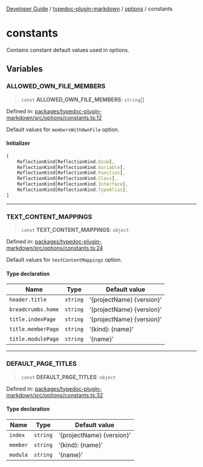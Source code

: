 [Developer Guide](../../../../README.md) / [typedoc-plugin-markdown](../../../README.md) / [options](../../README.md) / constants

# constants

Contains constant default values used in options.

## Variables

### ALLOWED\_OWN\_FILE\_MEMBERS

> `const` **ALLOWED\_OWN\_FILE\_MEMBERS**: `string`[]

Defined in: [packages/typedoc-plugin-markdown/src/options/constants.ts:12](https://github.com/typedoc2md/typedoc-plugin-markdown/blob/main/packages/typedoc-plugin-markdown/src/options/constants.ts#L12)

Default values for `membersWithOwnFile` option.

#### Initializer

```ts
[
    ReflectionKind[ReflectionKind.Enum],
    ReflectionKind[ReflectionKind.Variable],
    ReflectionKind[ReflectionKind.Function],
    ReflectionKind[ReflectionKind.Class],
    ReflectionKind[ReflectionKind.Interface],
    ReflectionKind[ReflectionKind.TypeAlias],
]
```

***

### TEXT\_CONTENT\_MAPPINGS

> `const` **TEXT\_CONTENT\_MAPPINGS**: `object`

Defined in: [packages/typedoc-plugin-markdown/src/options/constants.ts:24](https://github.com/typedoc2md/typedoc-plugin-markdown/blob/main/packages/typedoc-plugin-markdown/src/options/constants.ts#L24)

Default values for `textContentMappings` option.

#### Type declaration

| Name | Type | Default value |
| ------ | ------ | ------ |
| <a id="header.title-2"></a> `header.title` | `string` | '\{projectName\} \{version\}' |
| <a id="breadcrumbs.home-2"></a> `breadcrumbs.home` | `string` | '\{projectName\} \{version\}' |
| <a id="title.indexpage-2"></a> `title.indexPage` | `string` | '\{projectName\} \{version\}' |
| <a id="title.memberpage-2"></a> `title.memberPage` | `string` | '\{kind\}: \{name\}' |
| <a id="title.modulepage-2"></a> `title.modulePage` | `string` | '\{name\}' |

***

### DEFAULT\_PAGE\_TITLES

> `const` **DEFAULT\_PAGE\_TITLES**: `object`

Defined in: [packages/typedoc-plugin-markdown/src/options/constants.ts:32](https://github.com/typedoc2md/typedoc-plugin-markdown/blob/main/packages/typedoc-plugin-markdown/src/options/constants.ts#L32)

#### Type declaration

| Name | Type | Default value |
| ------ | ------ | ------ |
| <a id="index-2"></a> `index` | `string` | '\{projectName\} \{version\}' |
| <a id="member-2"></a> `member` | `string` | '\{kind\}: \{name\}' |
| <a id="module-2"></a> `module` | `string` | '\{name\}' |
